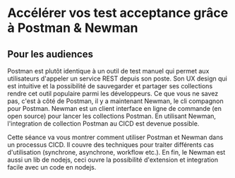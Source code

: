 # Accélérer vos test acceptance grâce à Postman & Newman

## Pour les audiences

Postman est plutôt identique à un outil de test manuel qui permet aux utilisateurs d'appeler un service REST depuis son poste. Son UX design qui est intuitive et la possibilité de sauvegarder et partager ses collections rendre cet outil populaire parmi les développeurs. Ce que vous ne savez pas, c'est à côté de Postman, il y a maintenant Newman, le cli compagnon pour Postman. Newman est un client interface en ligne de commande (en open source) pour lancer les collections Postman. En utilisant Newman, l'integration de collection Postman au CICD est devenue possible.

Cette séance va vous montrer comment utiliser Postman et Newman dans un processus CICD. Il couvre des techniques pour traiter différents cas d'utilisation (synchrone, asynchrone, workflow etc.). En fin, le Newman est aussi un lib de nodejs, ceci ouvre la possibilité d'extension et integration facile avec un code en nodejs.
